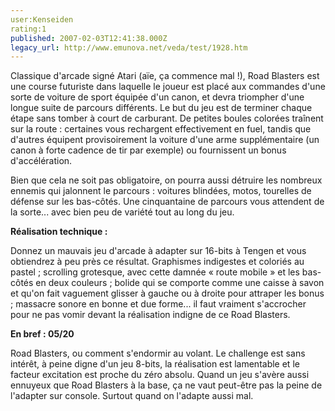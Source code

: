 ```yaml
---
user:Kenseiden
rating:1
published: 2007-02-03T12:41:38.000Z
legacy_url: http://www.emunova.net/veda/test/1928.htm
---
```

Classique d'arcade signé Atari (aïe, ça commence mal !), Road Blasters est une course futuriste dans laquelle le joueur est placé aux commandes d'une sorte de voiture de sport équipée d'un canon, et devra triompher d'une longue suite de parcours différents. Le but du jeu est de terminer chaque étape sans tomber à court de carburant. De petites boules colorées traînent sur la route : certaines vous rechargent effectivement en fuel, tandis que d'autres équipent provisoirement la voiture d'une arme supplémentaire (un canon à forte cadence de tir par exemple) ou fournissent un bonus d'accélération.  

  

Bien que cela ne soit pas obligatoire, on pourra aussi détruire les nombreux ennemis qui jalonnent le parcours : voitures blindées, motos, tourelles de défense sur les bas-côtés. Une cinquantaine de parcours vous attendent de la sorte... avec bien peu de variété tout au long du jeu.  

  

**Réalisation technique :**  

Donnez un mauvais jeu d'arcade à adapter sur 16-bits à Tengen et vous obtiendrez à peu près ce résultat. Graphismes indigestes et coloriés au pastel ; scrolling grotesque, avec cette damnée « route mobile » et les bas-côtés en deux couleurs ; bolide qui se comporte comme une caisse à savon et qu'on fait vaguement glisser à gauche ou à droite pour attraper les bonus ; massacre sonore en bonne et due forme... il faut vraiment s'accrocher pour ne pas vomir devant la réalisation indigne de ce Road Blasters.  

  

**En bref : 05/20**  

Road Blasters, ou comment s'endormir au volant. Le challenge est sans intérêt, à peine digne d'un jeu 8-bits, la réalisation est lamentable et le facteur excitation est proche du zéro absolu. Quand un jeu s'avère aussi ennuyeux que Road Blasters à la base, ça ne vaut peut-être pas la peine de l'adapter sur console. Surtout quand on l'adapte aussi mal.